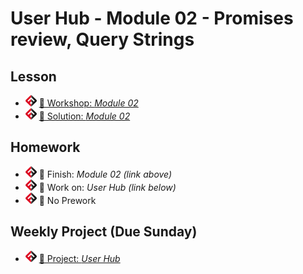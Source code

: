 # User Hub - Module 02 - Promises review, Query Strings

## Lesson
<!-- - ![FSA](/logo.png) [📺 Lecture]() -->
<!-- - ![FSA](/logo.png) [👾 Demo Code - JS](app.js) -->
- ![FSA](/logo.png) [🔬 Workshop: *Module 02*](https://learn.fullstackacademy.com/workshop/5e70ced67876630004afcddd/content/5e70ced67876630004afcde5/text)
- ![FSA](/logo.png) [👾 Solution: *Module 02*](https://learn.fullstackacademy.com/workshop/5e70ced67876630004afcddd/content/5e70ced67876630004afcdeb/text)

## Homework
- ![FSA](/logo.png) 🔬 Finish: *Module 02 (link above)*
- ![FSA](/logo.png) 🔬 Work on: *User Hub (link below)*
- ![FSA](/logo.png) 📖 No Prework

## Weekly Project (Due Sunday)
- ![FSA](/logo.png) [🔬 Project: *User Hub*](https://learn.fullstackacademy.com/workshop/5e6d4e18f762d1000459ff4d/content/5e6d4e18f762d1000459ff5d/text)
